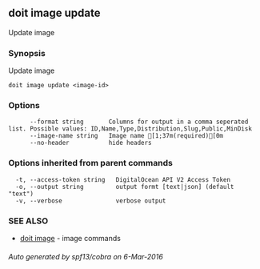 ## doit image update

Update image

### Synopsis


Update image

```
doit image update <image-id>
```

### Options

```
      --format string       Columns for output in a comma seperated list. Possible values: ID,Name,Type,Distribution,Slug,Public,MinDisk
      --image-name string   Image name [1;37m(required)[0m
      --no-header           hide headers
```

### Options inherited from parent commands

```
  -t, --access-token string   DigitalOcean API V2 Access Token
  -o, --output string         output formt [text|json] (default "text")
  -v, --verbose               verbose output
```

### SEE ALSO
* [doit image](doit_image.md)	 - image commands

###### Auto generated by spf13/cobra on 6-Mar-2016
